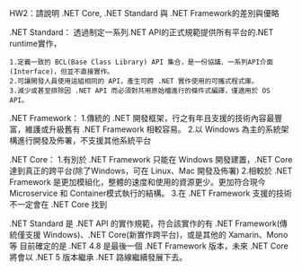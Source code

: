 HW2：請說明 .NET Core, .NET Standard 與 .NET Framework的差別與優略

.NET Standard：
透過制定一系列.NET API的正式規範提供所有平台的.NET runtime實作，

	1.定義一致的 BCL(Base Class Library) API 集合，是一份協議、一系列API介面(Interface)，但並不直接實作。
	2.可讓開發人員使用這組相同的 API，產生可跨 .NET 實作使用的可攜式程式庫。
	3.減少或甚至排除因 .NET API 而必須對共用原始檔進行的條件式編譯，僅適用於 OS API。

.NET Framework：
	1.傳統的 .NET 開發框架，行之有年且支援的技術內容最豐富，維護或升級舊有 .NET Framework 相較容易。
	2.以 Windows 為主的系統架構進行開發及佈署，不支援其他系統平台


.NET Core：
	1.有別於 .NET Framework 只能在 Windows 開發建置，.NET Core 達到真正的跨平台(除了Windows，可在 Linux、Mac 開發及佈署)
	2.相較於 .NET Framework 是更加模組化，整體的速度和使用的資源更少。更加符合現今 Microservice 和 Container模式執行的結構。
	3.在 .NET Framework 支援的技術不一定會在 .NET Core 找到

.NET Standard 是 .NET API 的實作規範，符合該實作的有 .NET Framework(傳統僅支援 Windows)、.NET Core(新實作跨平台)，或是其他的 Xamarin、Mono 等
目前確定的是 .NET 4.8 是最後一個 .NET Framework 版本，未來 .NET Core 將會以 .NET 5 版本繼承 .NET 路線繼續發展下去。

